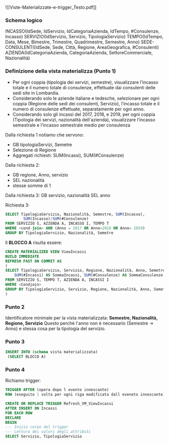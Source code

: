 ![[Viste-Materializzate-e-trigger_Testo.pdf]]
### Schema logico

INCASSO(IdSede, IdServizio, IdCategoriaAzienda, IdTempo, \#Consulenze, Incasso)
SERVIZIO(IdServizio, Servizio, TipologiaServizio)
TEMPO(IdTempo, Data, Mese, Bimestre, Trimestre, Quadrimestre, Semestre, Anno)
SEDE-CONSULENTI(IdSede, Sede, Città, Regione, AreaGeografica, \#Consulenti)
AZIENDA(IdCategoriaAzienda, CategoriaAzienda, SettoreCommerciale, Nazionalità)

### Definizione della vista materializza (Punto 1)

- Per ogni coppia (tipologia dei servizi, semestre), visualizzare l’incasso totale e il numero totale di consulenze, effettuate dai consulenti delle sedi site in Lombardia.
- Considerando solo le aziende italiane e tedesche, selezionare per ogni coppia (Regione delle sedi dei consulenti, Servizio), l’incasso totale e il numero di consulenze effettuate, separatamente per ogni anno.
- Considerando solo gli incassi del 2017, 2018, e 2019, per ogni coppia (Tipologia dei servizi, nazionalità dell'azienda), visualizzare l’incasso semestrale e l’incasso semestrale medio per consulenza

Dalla richiesta 1 notiamo che servono:
- GB tipologiaServizi, Semetre
- Selezione di Regione
- Aggregati richiesti: SUM(Incassi), SUM(\#Consulenze)

Dalla richiesta 2:
- GB regione, Anno, servizio
- SEL nazionalità
- stesse somme di 1

Dalla richiesta 3:
GB servizio, nazionalità
SEL anno

Richiesta 3:

```sql
SELECT TipologiaServizio, Nazionalità, Semestre, SUM(Incasso),
		SUM(Incasso)/SUM(#Consulenze)
FROM SERVIZIO S, AZIENDA A, INCASSO I, TEMPO T
WHERE <cond-join> AND (Anno = 2017 OR Anno=2018 OR Anno= 2019)
GROUP BY TipologiaServizio, Nazionalità, Semetre
```

Il **BLOCCO A** risulta essere:

```sql
CREATE MATERIALIZED VIEW ViewIncassi
BUILD IMMEDIATE
REFRESH FAST ON COMMIT AS
(
SELECT TipologiaServizio, Servizio, Regione, Nazionalità, Anno, Semetre,
	SUM(#Incassi) AS SommaIncassi, SUM(#Consulenze) AS SommaConsulenze
FROM SERVIZIO S, TEMPO T, AZIENDA A, INCASSI I
WHERE <Condjoin>
GROUP BY TipologiaServizio, Servizio, Regione, Nazionalità, Anno, Semetre
)
```

### Punto 2

Identificatore minimale per la vista materializzata:
**Semestre, Nazionalità, Regione, Servizio**
Questo perchè l'anno non è necessario (Semestre -> Anno) e stessa cosa per la tipologia del servizio.

### Punto 3

```sql
INSERT INTO (schema vista materializzata)
 (SELECT BLOCCO A)
```

### Punto 4

Richiamo trigger:

```sql
TRIGGER AFTER (opera dopo l evento innescante)
ROW (eseguito 1 volta per ogni riga modificata dall eveneto innescante)
```

```sql
CREATE OR REPLACE TRIGGER Refresh_VM_ViewIncassi
AFTER INSERT ON Incassi
FOR EACH ROW
DECLARE
BEGIN
--- Inizio corpo del trigger
--- Lettura dei valori degli attributi
SELECT Servizio, TipologiaServizio

```